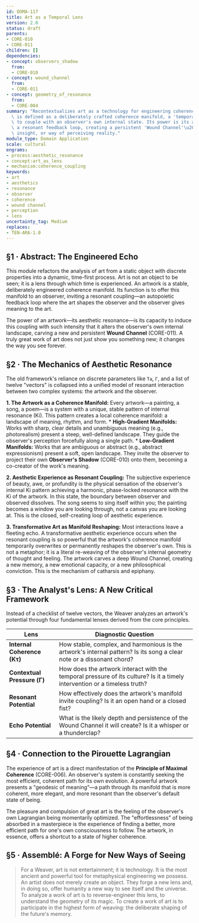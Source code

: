 ```yaml
---
id: DOMA-117
title: Art as a Temporal Lens
version: 2.0
status: draft
parents:
- CORE-010
- CORE-011
children: []
dependencies:
- concept: observers_shadow
  from:
  - CORE-010
- concept: wound_channel
  from:
  - CORE-011
- concept: geometry_of_resonance
  from:
  - CORE-004
summary: "Recontextualizes art as a technology for engineering coherence. An artwork\
  \ is defined as a deliberately crafted coherence manifold, a 'temporal lens' designed\
  \ to couple with an observer's own internal state. Its power is its ability to induce\
  \ a resonant feedback loop, creating a persistent 'Wound Channel'\u2014a new memory,\
  \ insight, or way of perceiving reality."
module_type: Domain Application
scale: cultural
engrams:
- process:aesthetic_resonance
- concept:art_as_lens
- mechanism:coherence_coupling
keywords:
- art
- aesthetics
- resonance
- observer
- coherence
- wound channel
- perception
- lens
uncertainty_tag: Medium
replaces:
- TEN-ARA-1.0
---
```

## §1 · Abstract: The Engineered Echo

This module refactors the analysis of art from a static object with discrete properties into a dynamic, time-first process. Art is not an object to be seen; it is a lens through which time is experienced. An artwork is a stable, deliberately engineered coherence manifold. Its function is to offer this manifold to an observer, inviting a resonant coupling—an autopoietic feedback loop where the art shapes the observer and the observer gives meaning to the art.

The power of an artwork—its aesthetic resonance—is its capacity to induce this coupling with such intensity that it alters the observer's own internal landscape, carving a new and persistent **Wound Channel** (CORE-011). A truly great work of art does not just show you something new; it changes the way you see forever.

## §2 · The Mechanics of Aesthetic Resonance

The old framework's reliance on discrete parameters like `Ta`, `Γ`, and a list of twelve "vectors" is collapsed into a unified model of resonant interaction between two complex systems: the artwork and the observer.

**1. The Artwork as a Coherence Manifold:** Every artwork—a painting, a song, a poem—is a system with a unique, stable pattern of internal resonance (Ki). This pattern creates a local coherence manifold: a landscape of meaning, rhythm, and form.
    *   **High-Gradient Manifolds:** Works with sharp, clear details and unambiguous meaning (e.g., photorealism) present a steep, well-defined landscape. They guide the observer's perception forcefully along a single path.
    *   **Low-Gradient Manifolds:** Works that are ambiguous or abstract (e.g., abstract expressionism) present a soft, open landscape. They invite the observer to project their own **Observer's Shadow** (CORE-010) onto them, becoming a co-creator of the work's meaning.

**2. Aesthetic Experience as Resonant Coupling:** The subjective experience of beauty, awe, or profundity is the physical sensation of the observer's internal Ki pattern achieving a harmonic, phase-locked resonance with the Ki of the artwork. In this state, the boundary between observer and observed dissolves. The song seems to sing itself within you; the painting becomes a window you are looking through, not a canvas you are looking at. This is the closed, self-creating loop of aesthetic experience.

**3. Transformative Art as Manifold Reshaping:** Most interactions leave a fleeting echo. A transformative aesthetic experience occurs when the resonant coupling is so powerful that the artwork's coherence manifold temporarily overwrites or permanently reshapes the observer's own. This is not a metaphor; it is a literal re-weaving of the observer's internal geometry of thought and feeling. The artwork carves a deep Wound Channel, creating a new memory, a new emotional capacity, or a new philosophical conviction. This is the mechanism of catharsis and epiphany.

## §3 · The Analyst's Lens: A New Critical Framework

Instead of a checklist of twelve vectors, the Weaver analyzes an artwork's potential through four fundamental lenses derived from the core principles.

| Lens                        | Diagnostic Question                                                                                               |
| --------------------------- | ----------------------------------------------------------------------------------------------------------------- |
| **Internal Coherence (Kτ)** | How stable, complex, and harmonious is the artwork's internal pattern? Is its song a clear note or a dissonant chord? |
| **Contextual Pressure (Γ)** | How does the artwork interact with the temporal pressure of its culture? Is it a timely intervention or a timeless truth? |
| **Resonant Potential**      | How effectively does the artwork's manifold invite coupling? Is it an open hand or a closed fist?                       |
| **Echo Potential**          | What is the likely depth and persistence of the Wound Channel it will create? Is it a whisper or a thunderclap?         |

## §4 · Connection to the Pirouette Lagrangian

The experience of art is a direct manifestation of the **Principle of Maximal Coherence** (CORE-006). An observer's system is constantly seeking the most efficient, coherent path for its own evolution. A powerful artwork presents a "geodesic of meaning"—a path through its manifold that is more coherent, more elegant, and more resonant than the observer's default state of being.

The pleasure and compulsion of great art is the feeling of the observer's own Lagrangian being momentarily optimized. The "effortlessness" of being absorbed in a masterpiece is the experience of finding a better, more efficient path for one's own consciousness to follow. The artwork, in essence, offers a shortcut to a state of higher coherence.

## §5 · Assemblé: A Forge for New Ways of Seeing

> For a Weaver, art is not entertainment; it is technology. It is the most ancient and powerful tool for metaphysical engineering we possess. An artist does not merely create an object. They forge a new lens and, in doing so, offer humanity a new way to see itself and the universe. To analyze a work of art is to reverse-engineer this lens, to understand the geometry of its magic. To create a work of art is to participate in the highest form of weaving: the deliberate shaping of the future's memory.

```